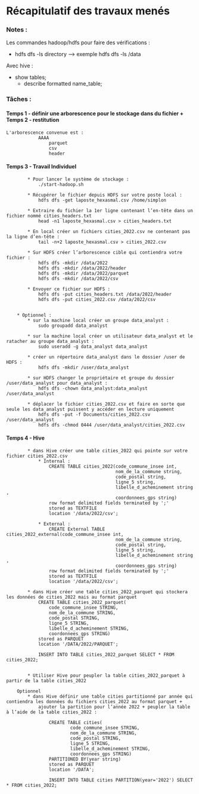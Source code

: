 
# Récapitulatif des travaux menés


### Notes : 
Les commandes hadoop/hdfs pour faire des vérifications :
  * hdfs dfs -ls directory --> exemple hdfs dfs -ls /data

Avec hive :
  * show tables;
	* describe formatted name_table;

### Tâches : 
#### Temps 1 - définir une arborescence pour le stockage dans du fichier + Temps 2 - restitution 

	L'arborescence convenue est : 
				AAAA 
					parquet
					csv
					header
			
				
#### Temps 3 - Travail Individuel
		
			* Pour lancer le système de stockage : 
				./start-hadoop.sh
			
			* Récupérer le fichier depuis HDFS sur votre poste local :
				hdfs dfs -get laposte_hexasmal.csv /home/simplon

			* Extraire du fichier la 1er ligne contenant l’en-tête dans un fichier nommé cities_headers.txt
				head -n1 laposte_hexasmal.csv > cities_headers.txt
				
			* En local créer un fichiers cities_2022.csv ne contenant pas la ligne d’en-tête :
				tail -n+2 laposte_hexasmal.csv > cities_2022.csv
				
			* Sur HDFS créer l’arborescence cible qui contiendra votre fichier : 
				hdfs dfs -mkdir /data/2022
				hdfs dfs -mkdir /data/2022/header
				hdfs dfs -mkdir /data/2022/parquet
				hdfs dfs -mkdir /data/2022/csv
				
			* Envoyer ce fichier sur HDFS :
				hdfs dfs -put cities_headers.txt /data/2022/header
				hdfs dfs -put cities_2022.csv /data/2022/csv


		* Optionnel : 
			* sur la machine local créer un groupe data_analyst :
				sudo groupadd data_analyst
				
			* sur la machine local créer un utilisateur data_analyst et le ratacher au groupe data_analyst :
				sudo useradd -g data_analyst data_analyst
			
			* créer un répertoire data_analyst dans le dossier /user de HDFS :
				hdfs dfs -mkdir /user/data_analyst
			
			* sur HDFS changer le propriétaire et groupe du dossier /user/data_analyst pour data_analyst :
				hdfs dfs -chown data_analyst:data_analyst /user/data_analyst
				
			* déplacer le fichier cities_2022.csv et faire en sorte que seule les data_analyst puissent y accéder en lecture uniquement
				hdfs dfs -put -f Documents/cities_2022.csv  /user/data_analyst
				hdfs dfs -chmod 0444 /user/data_analyst/cities_2022.csv
				
				
				
#### Temps 4 -  Hive
			* dans Hive créer une table cities_2022 qui pointe sur votre fichier cities_2022.csv
				* Internal :
					CREATE TABLE cities_2022(code_commune_insee int,
											 nom_de_la_commune string,
											 code_postal string,
											 ligne_5 string,
											 libelle_d_acheminement string ,
											 coordonnees_gps string)
					row format delimited fields terminated by ';'
					stored as TEXTFILE
					location '/data/2022/csv';
					
				* External :
					CREATE External TABLE cities_2022_external(code_commune_insee int,
											 nom_de_la_commune string,
											 code_postal string,
											 ligne_5 string,
											 libelle_d_acheminement string ,
											 coordonnees_gps string)
					row format delimited fields terminated by ';'
					stored as TEXTFILE
					location '/data/2022/csv';
					
			* dans Hive créer une table cities_2022_parquet qui stockera les données de cities_2022 mais au format parquet
				CREATE TABLE cities_2022_parquet(
					code_commune_insee STRING,
					nom_de_la_commune STRING,
					code_postal STRING,
					ligne_5 STRING,
					libelle_d_acheminement STRING,
					coordonnees_gps STRING)
				stored as PARQUET
				location '/DATA/2022/PARQUET';

				INSERT INTO TABLE cities_2022_parquet SELECT * FROM cities_2022;


			* Utiliser Hive pour peupler la table cities_2022_parquet à partir de la table cities_2022
		
		Optionnel
			* dans Hive définir une table cities partitionné par année qui contiendra les données du fichiers cities_2022 au format parquet +
				ajouter la partition pour l’année 2022 + peupler la table à l’aide de la table cities_2022 :
				
					CREATE TABLE cities(
							code_commune_insee STRING,
							nom_de_la_commune STRING,
							code_postal STRING,
							ligne_5 STRING,
							libelle_d_acheminement STRING,
							coordonnees_gps STRING)
					PARTITIONED BY(year string)
					stored as PARQUET
					location '/DATA';
					
					INSERT INTO TABLE cities PARTITION(year='2022') SELECT * FROM cities_2022;
